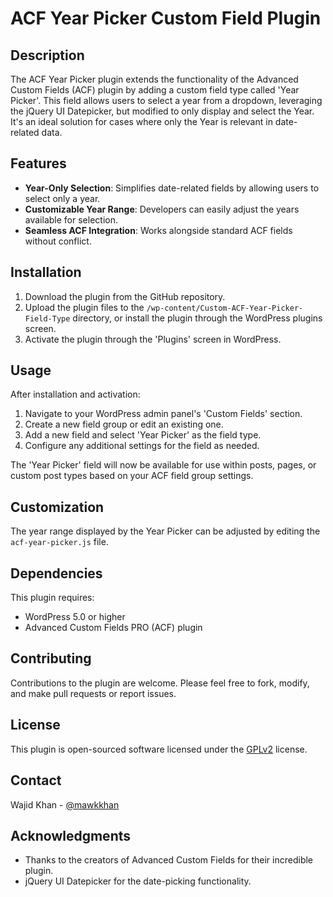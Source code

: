# ACF Year Picker Custom Field Plugin

## Description

The ACF Year Picker plugin extends the functionality of the Advanced Custom Fields (ACF) plugin by adding a custom field type called 'Year Picker'. This field allows users to select a year from a dropdown, leveraging the jQuery UI Datepicker, but modified to only display and select the Year. It's an ideal solution for cases where only the Year is relevant in date-related data.

## Features

- **Year-Only Selection**: Simplifies date-related fields by allowing users to select only a year.
- **Customizable Year Range**: Developers can easily adjust the years available for selection.
- **Seamless ACF Integration**: Works alongside standard ACF fields without conflict.

## Installation

1. Download the plugin from the GitHub repository.
2. Upload the plugin files to the `/wp-content/Custom-ACF-Year-Picker-Field-Type` directory, or install the plugin through the WordPress plugins screen.
3. Activate the plugin through the 'Plugins' screen in WordPress.

## Usage

After installation and activation:

1. Navigate to your WordPress admin panel's 'Custom Fields' section.
2. Create a new field group or edit an existing one.
3. Add a new field and select 'Year Picker' as the field type.
4. Configure any additional settings for the field as needed.

The 'Year Picker' field will now be available for use within posts, pages, or custom post types based on your ACF field group settings.


## Customization

The year range displayed by the Year Picker can be adjusted by editing the `acf-year-picker.js` file.

## Dependencies

This plugin requires:

- WordPress 5.0 or higher
- Advanced Custom Fields PRO (ACF)  plugin

## Contributing

Contributions to the plugin are welcome. Please feel free to fork, modify, and make pull requests or report issues.

## License

This plugin is open-sourced software licensed under the [GPLv2](http://www.gnu.org/licenses/gpl-2.0.html) license.

## Contact

Wajid Khan - [@mawkkhan]([https://twitter.com/YourTwitter](https://twitter.com/mawkkhan))

## Acknowledgments

- Thanks to the creators of Advanced Custom Fields for their incredible plugin.
- jQuery UI Datepicker for the date-picking functionality.
